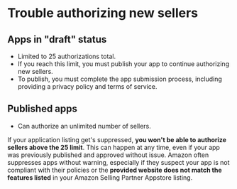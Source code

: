 # Trouble authorizing new sellers

## Apps in "draft" status

- Limited to 25 authorizations total.
- If you reach this limit, you must publish your app to continue authorizing new sellers.
- To publish, you must complete the app submission process, including providing a privacy policy and terms of service.

## Published apps

- Can authorize an unlimited number of sellers.

If your application listing get's suppressed, **you won't be able to authorize sellers above the 25 limit**. This can happen at any time, even if your app was previously published and approved without issue. Amazon often suppresses apps without warning, especially if they suspect your app is not compliant with their policies or the **provided website does not match the features listed** in your Amazon Selling Partner Appstore listing.
